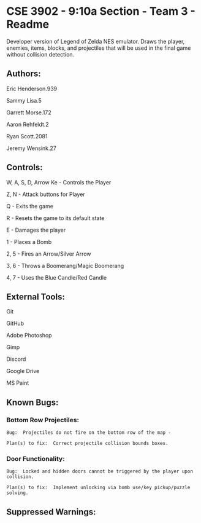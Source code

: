 # CSE 3902 - 9:10a Section - Team 3 - Readme

Developer version of Legend of Zelda NES emulator. Draws the player, enemies, items, blocks, and projectiles that will be used in the final game without collision detection.

## Authors:
Eric Henderson.939

Sammy Lisa.5

Garrett Morse.172

Aaron Rehfeldt.2

Ryan Scott.2081

Jeremy Wensink.27


## Controls:
W, A, S, D, Arrow Ke - Controls the Player

Z, N - Attack buttons for Player

Q - Exits the game

R - Resets the game to its default state

E - Damages the player

1 - Places a Bomb

2, 5 - Fires an Arrow/Silver Arrow

3, 6 - Throws a Boomerang/Magic Boomerang

4, 7 - Uses the Blue Candle/Red Candle


## External Tools:
Git

GitHub

Adobe Photoshop

Gimp

Discord

Google Drive

MS Paint


## Known Bugs:
### Bottom Row Projectiles:
    Bug:  Projectiles do not fire on the bottom row of the map - 

    Plan(s) to fix:  Correct projectile collision bounds boxes.

### Door Functionality:
    Bug:  Locked and hidden doors cannot be triggered by the player upon collision.
    
    Plan(s) to fix:  Implement unlocking via bomb use/key pickup/puzzle solving.

## Suppressed Warnings:
